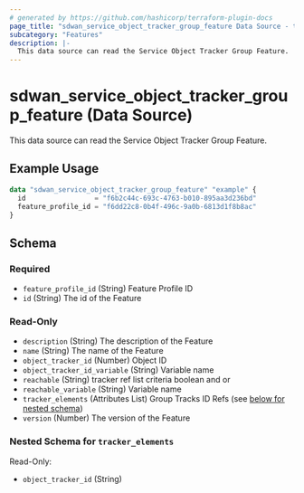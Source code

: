 ```yaml
---
# generated by https://github.com/hashicorp/terraform-plugin-docs
page_title: "sdwan_service_object_tracker_group_feature Data Source - terraform-provider-sdwan"
subcategory: "Features"
description: |-
  This data source can read the Service Object Tracker Group Feature.
---
```


# sdwan_service_object_tracker_group_feature (Data Source)

This data source can read the Service Object Tracker Group Feature.

## Example Usage

```terraform
data "sdwan_service_object_tracker_group_feature" "example" {
  id                 = "f6b2c44c-693c-4763-b010-895aa3d236bd"
  feature_profile_id = "f6dd22c8-0b4f-496c-9a0b-6813d1f8b8ac"
}
```

<!-- schema generated by tfplugindocs -->
## Schema

### Required

- `feature_profile_id` (String) Feature Profile ID
- `id` (String) The id of the Feature

### Read-Only

- `description` (String) The description of the Feature
- `name` (String) The name of the Feature
- `object_tracker_id` (Number) Object ID
- `object_tracker_id_variable` (String) Variable name
- `reachable` (String) tracker ref list criteria boolean and or
- `reachable_variable` (String) Variable name
- `tracker_elements` (Attributes List) Group Tracks ID Refs (see [below for nested schema](#nestedatt--tracker_elements))
- `version` (Number) The version of the Feature

<a id="nestedatt--tracker_elements"></a>
### Nested Schema for `tracker_elements`

Read-Only:

- `object_tracker_id` (String)
